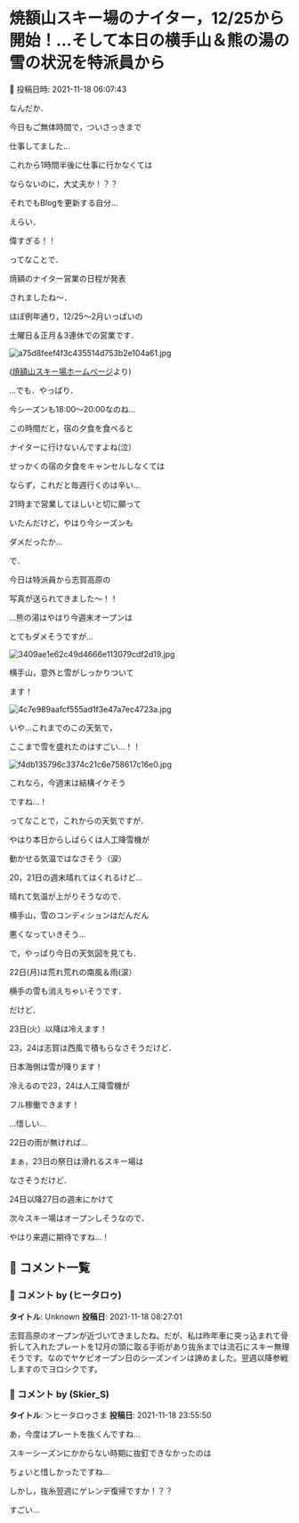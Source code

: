 # 焼額山スキー場のナイター，12/25から開始！…そして本日の横手山＆熊の湯の雪の状況を特派員から

📅 投稿日時: 2021-11-18 06:07:43

なんだか．


今日もご無体時間で，ついさっきまで


仕事してました…


これから1時間半後に仕事に行かなくては


ならないのに，大丈夫か！？？





それでもBlogを更新する自分…


えらい．


偉すぎる！！





ってなことで．


焼額のナイター営業の日程が発表


されましたね～．





ほぼ例年通り，12/25～2月いっぱいの


土曜日＆正月＆3連休での営業です．







![a75d8feef4f3c435514d753b2e104a61.jpg](images/a75d8feef4f3c435514d753b2e104a61.jpg)




([焼額山スキー場ホームページ](https://www.princehotels.co.jp/ski/shiga/informations/night_ski_1/)より)





…でも．やっぱり．


今シーズンも18:00～20:00なのね…


この時間だと，宿の夕食を食べると


ナイターに行けないんですよね(泣）


せっかくの宿の夕食をキャンセルしなくては


ならず，これだと毎週行くのは辛い…


21時まで営業してほしいと切に願って


いたんだけど，やはり今シーズンも


ダメだったか…





で．


今日は特派員から志賀高原の


写真が送られてきました～！！





…熊の湯はやはり今週末オープンは


とてもダメそうですが…




![3409ae1e62c49d4666e113079cdf2d19.jpg](images/3409ae1e62c49d4666e113079cdf2d19.jpg)







横手山，意外と雪がしっかりついて


ます！




![4c7e989aafcf555ad1f3e47a7ec4723a.jpg](images/4c7e989aafcf555ad1f3e47a7ec4723a.jpg)




いや…これまでのこの天気で，


ここまで雪を盛れたのはすごい…！！




![f4db135796c3374c21c6e758617c16e0.jpg](images/f4db135796c3374c21c6e758617c16e0.jpg)




これなら，今週末は結構イケそう


ですね…！





ってなことで，これからの天気ですが．


やはり本日からしばらくは人工降雪機が


動かせる気温ではなさそう（涙）





20，21日の週末晴れてはくれるけど…


晴れて気温が上がりそうなので．


横手山，雪のコンディションはだんだん


悪くなっていきそう…





で，やっぱり今日の天気図を見ても．


22日(月)は荒れ荒れの南風＆雨(涙）


横手の雪も消えちゃいそうです．





だけど．


23日(火）以降は冷えます！


23，24は志賀は西風で積もらなさそうだけど．


日本海側は雪が降ります！


冷えるので23，24は人工降雪機が


フル稼働できます！





…惜しい…


22日の雨が無ければ…


まぁ，23日の祭日は滑れるスキー場は


なさそうだけど．


24日以降27日の週末にかけて


次々スキー場はオープンしそうなので．


やはり来週に期待ですね…！

## 💬 コメント一覧

### 💬 コメント by (ヒータロゥ)
**タイトル**: Unknown
**投稿日**: 2021-11-18 08:27:01

志賀高原のオープンが近づいてきましたね。だが、私は昨年車に突っ込まれて骨折して入れたプレートを12月の頭に取る手術があり抜糸までは流石にスキー無理そうです。なのでヤケビオープン日のシーズンインは諦めました。翌週以降参戦しますのでヨロシクです。

### 💬 コメント by (Skier_S)
**タイトル**: ＞ヒータロゥさま
**投稿日**: 2021-11-18 23:55:50

あ，今度はプレートを抜くんですね…

スキーシーズンにかからない時期に抜釘できなかったのは

ちょいと惜しかったですね…

しかし，抜糸翌週にゲレンデ復帰ですか！？？

すごい…

